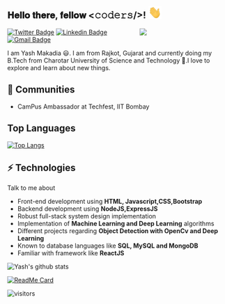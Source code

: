 <h2> 𝐇𝐞𝐥𝐥𝐨 𝐭𝐡𝐞𝐫𝐞, 𝐟𝐞𝐥𝐥𝐨𝐰 <𝚌𝚘𝚍𝚎𝚛𝚜/>! <img src="https://raw.githubusercontent.com/ABSphreak/ABSphreak/master/gifs/Hi.gif" width="30px"></h2>

<img align='right' src='https://user-images.githubusercontent.com/5713670/87202985-820dcb80-c2b6-11ea-9f56-7ec461c497c3.gif' width='200"'>

[![Twitter Badge](https://img.shields.io/badge/-@Yash_makadia08-1ca0f1?style=flat-square&labelColor=1ca0f1&logo=twitter&logoColor=white&link=https://twitter.com/Yash_makadia08)](https://twitter.com/Yash_makadia08) [![Linkedin Badge](https://img.shields.io/badge/-YashMakadia-blue?style=flat-square&logo=Linkedin&logoColor=white&link=https://www.linkedin.com/in/yashmakadia07)](https://www.linkedin.com/in/yashmakadia07)
[![Gmail Badge](https://img.shields.io/badge/-yashmakadia1908@gmail.com-c14438?style=flat-square&logo=Gmail&logoColor=white&link=mailto:yashmakadia1908@gmail.com)](mailto:yashmakadia1908@gmail.com)

I am Yash Makadia 😃. I am from Rajkot, Gujarat and currently doing my B.Tech from Charotar University of Science and Technology 🏫.I love to explore and learn about new things.
## 👯 Communities
* CamPus Ambassador at Techfest, IIT Bombay
## Top Languages
[![Top Langs](https://github-readme-stats.vercel.app/api/top-langs/?username=yash-makadia&layout=compact)](https://github.com/yash-makadia/github-readme-stats)
## ⚡ Technologies
Talk to me about
- Front-end development using **HTML, Javascript,CSS,Bootstrap**
- Backend development using **NodeJS,ExpressJS**
- Robust full-stack system design implementation
- Implementation of **Machine Learning and Deep Learning** algorithms
- Different projects regarding **Object Detection with OpenCv and Deep Learning**
- Known to database languages like **SQL, MySQL and MongoDB**
- Familiar with framework like **ReactJS**


![Yash's github stats](https://github-readme-stats.vercel.app/api?username=yash-makadia&show_icons=true&theme=radical)

[![ReadMe Card](https://github-readme-stats.vercel.app/api/pin/?username=yash-makadia&repo=github-readme-stats)](https://github.com/yash-makadia/github-readme-stats)

![visitors](https://visitor-badge.glitch.me/badge?page_id=yash-makadia)


